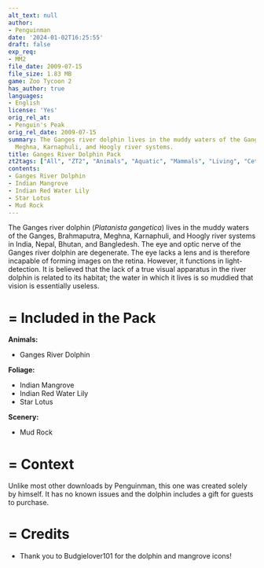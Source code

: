 ```yaml
---
alt_text: null
author:
- Penguinman
date: '2024-01-02T16:25:55'
draft: false
exp_req:
- MM2
file_date: 2009-07-15
file_size: 1.83 MB
game: Zoo Tycoon 2
has_author: true
languages:
- English
license: 'Yes'
orig_rel_at:
- Penguin's Peak
orig_rel_date: 2009-07-15
summary: The Ganges river dolphin lives in the muddy waters of the Ganges, Brahmaputra,
  Meghna, Karnaphuli, and Hoogly river systems.
title: Ganges River Dolphin Pack
zt2tags: ["All", "ZT2", "Animals", "Aquatic", "Mammals", "Living", "Cetaceans", "Expansive Packs", "Asian", "Foliage", "Scenery", "Living", "Rocks"]
contents:
- Ganges River Dolphin
- Indian Mangrove
- Indian Red Water Lily
- Star Lotus
- Mud Rock
---
```

The Ganges river dolphin (*Platanista gangetica*) lives in the muddy waters of the Ganges, Brahmaputra, Meghna, Karnaphuli, and Hoogly river systems in India, Nepal, Bhutan, and Bangledesh. The eye and optic nerve of the Ganges river dolphin are degenerate. The eye lacks a lens and is therefore incapable of forming images on the retina. However, it functions in light-detection. It is believed that the lack of a true visual apparatus in the river dolphin is related to its habitat; the water in which it lives is so muddied that vision is essentially useless.

=
Included in the Pack
=

**Animals:**
- Ganges River Dolphin

**Foliage:**
- Indian Mangrove
- Indian Red Water Lily
- Star Lotus

**Scenery:**
- Mud Rock

=
Context
=

Unlike most other downloads by Penguinman, this one was created solely by himself. It has no known issues and the dolphin includes a gift for guests to purchase.

=
Credits
=

- Thank you to Budgielover101 for the dolphin and mangrove icons!